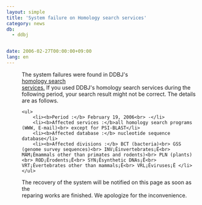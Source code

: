 ```yaml
---
layout: simple
title: 'System failure on Homology search services'
category: news
db:
  - ddbj


date: 2006-02-27T00:00:00+09:00
lang: en
---
```


<html>
<dd>The system failures were found in DDBJ's<br> <a href="/searches.html">homology search<br> services.</a> If you used DDBJ's homology search services during the<br> following period, your search result might not be correct. The details<br> are as follows.

    <ul>
        <li><b>Period :</b> February 19, 2006<br> -</li>
        <li><b>Affected services :</b>all homology search programs (WWW, E-mail)<br> except for PSI-BLAST</li>
        <li><b>Affected database :</b> nucleotide sequence database</li>
        <li><b>Affected divisions :</b> BCT (bacteria)<br> GSS (genome survey sequences)<br> INV¡Êinvertebrates¡Ë<br> MAM¡Êmammals other than primates and rodents)<br> PLN (plants)<br> ROD¡Êrodents¡Ë<br> SYN¡Êsynthetic DNAs¡Ë<br> VRT¡Êvertebrates other than mammals¡Ë<br> VRL¡Êviruses¡Ë </li>
    </ul>
<dd>The recovery of the system will be notified on this page as soon as the<br> reparing works are finished. We apologize for the inconvenience.</dd>
</dd>
</html>
